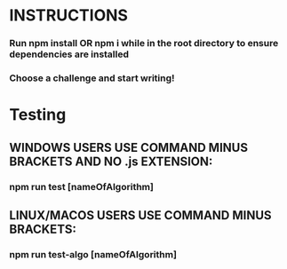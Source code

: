 # INSTRUCTIONS
### Run npm install OR npm i while in the root directory to ensure dependencies are installed

### Choose a challenge and start writing!

# Testing
## WINDOWS USERS USE COMMAND MINUS BRACKETS AND NO .js EXTENSION:
### npm run test [nameOfAlgorithm]

## LINUX/MACOS USERS USE COMMAND MINUS BRACKETS:
### npm run test-algo [nameOfAlgorithm]
